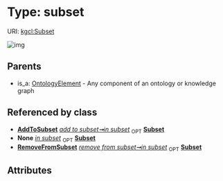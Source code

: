 
# Type: subset




URI: [kgcl:Subset](http://w3id.org/kgclSubset)


![img](http://yuml.me/diagram/nofunky;dir:TB/class/[AddToSubset]++-%20in%20subset%200..1>[Subset],[RemoveFromSubset]++-%20in%20subset%200..1>[Subset],[OntologyElement]^-[Subset],[RemoveFromSubset],[OntologyElement],[AddToSubset])

## Parents

 *  is_a: [OntologyElement](OntologyElement.md) - Any component of an ontology or knowledge graph

## Referenced by class

 *  **[AddToSubset](AddToSubset.md)** *[add to subset➞in subset](add_to_subset_in_subset.md)*  <sub>OPT</sub>  **[Subset](Subset.md)**
 *  **None** *[in subset](in_subset.md)*  <sub>OPT</sub>  **[Subset](Subset.md)**
 *  **[RemoveFromSubset](RemoveFromSubset.md)** *[remove from subset➞in subset](remove_from_subset_in_subset.md)*  <sub>OPT</sub>  **[Subset](Subset.md)**

## Attributes

